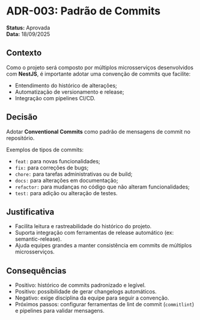 # ADR-003: Padrão de Commits

**Status:** Aprovada  
**Data:** 18/09/2025  

## Contexto
Como o projeto será composto por múltiplos microsserviços desenvolvidos com **NestJS**, é importante adotar uma convenção de commits que facilite:  

- Entendimento do histórico de alterações;  
- Automatização de versionamento e release;  
- Integração com pipelines CI/CD.  

## Decisão
Adotar **Conventional Commits** como padrão de mensagens de commit no repositório.  

Exemplos de tipos de commits:

- `feat:` para novas funcionalidades;  
- `fix:` para correções de bugs;  
- `chore:` para tarefas administrativas ou de build;  
- `docs:` para alterações em documentação;  
- `refactor:` para mudanças no código que não alteram funcionalidades;  
- `test:` para adição ou alteração de testes.

## Justificativa
- Facilita leitura e rastreabilidade do histórico do projeto.  
- Suporta integração com ferramentas de release automático (ex: semantic-release).  
- Ajuda equipes grandes a manter consistência em commits de múltiplos microsserviços.  

## Consequências
- Positivo: histórico de commits padronizado e legível.  
- Positivo: possibilidade de gerar changelogs automáticos.  
- Negativo: exige disciplina da equipe para seguir a convenção.  
- Próximos passos: configurar ferramentas de lint de commit (`commitlint`) e pipelines para validar mensagens.
